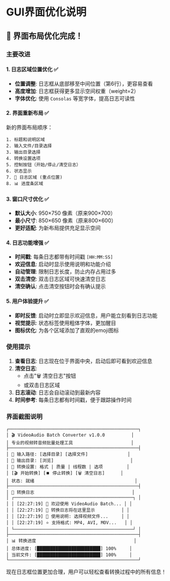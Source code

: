 # GUI界面优化说明

## 🎉 界面布局优化完成！

### 主要改进

#### 1. **日志区域位置优化** ✅
- **位置调整**: 日志框从底部移至中间位置（第6行），更容易查看
- **高度增加**: 日志框获得更多显示空间权重（weight=2）
- **字体优化**: 使用 `Consolas` 等宽字体，提高日志可读性

#### 2. **界面重新布局** ✅
新的界面布局顺序：
```
1. 标题和说明区域
2. 输入文件/目录选择
3. 输出目录选择  
4. 转换设置选项
5. 控制按钮（开始/停止/清空日志）
6. 状态显示
7. 📝 日志区域 (重点位置)
8. 📊 进度条区域
```

#### 3. **窗口尺寸优化** ✅
- **默认大小**: 950×750 像素（原来900×700）
- **最小尺寸**: 850×650 像素（原来800×600）
- **更好适配**: 为新布局提供充足显示空间

#### 4. **日志功能增强** ✅
- **时间戳**: 每条日志都带有时间戳 `[HH:MM:SS]`
- **欢迎信息**: 启动时显示使用说明和功能介绍
- **自动管理**: 限制日志长度，防止内存占用过多
- **双击清空**: 双击日志区域可快速清空日志
- **清空确认**: 点击清空按钮时会有确认提示

#### 5. **用户体验提升** ✅
- **即时反馈**: 启动时立即显示欢迎信息，用户能立刻看到日志功能
- **视觉提示**: 状态标签使用粗体字体，更加醒目
- **图标优化**: 为各个区域添加了直观的emoji图标

### 使用提示

1. **查看日志**: 日志现在位于界面中央，启动后即可看到欢迎信息
2. **清空日志**: 
   - 点击"🗑️ 清空日志"按钮
   - 或双击日志区域
3. **日志滚动**: 日志会自动滚动到最新内容
4. **时间参考**: 每条日志都有时间戳，便于跟踪操作时间

### 界面截图说明
```
┌─────────────────────────────────────────────────┐
│ 🎬 VideoAudio Batch Converter v1.0.0          │
│ 专业的视频转音频批量处理工具                      │
├─────────────────────────────────────────────────┤
│ 📂 输入路径: [选择目录] [选择文件]               │
│ 📁 输出目录: [浏览]                             │
│ 🎵 转换设置: 格式 | 质量 | 线程数 | 选项         │
│ [🎬 开始转换] [⏹️ 停止转换] [🗑️ 清空日志]      │
│ 状态: 就绪                                      │
├─────────────────────────────────────────────────┤
│ 📝 转换日志                                     │
│ ┌─────────────────────────────────────────────┐ │
│ │ [22:27:19] 🎉 欢迎使用 VideoAudio Batch... │ │
│ │ [22:27:19] 📝 转换日志将在这里显示          │ │
│ │ [22:27:19] 📌 使用说明: 选择视频文件...     │ │
│ │ [22:27:19] ⭐ 支持格式: MP4, AVI, MOV...   │ │
│ └─────────────────────────────────────────────┘ │
├─────────────────────────────────────────────────┤
│ 📊 转换进度                                     │
│ 总体进度: [████████████████████████] 100%     │
│ 当前文件: [████████████████████████] 100%     │
└─────────────────────────────────────────────────┘
```

现在日志框位置更加合理，用户可以轻松查看转换过程中的所有信息！